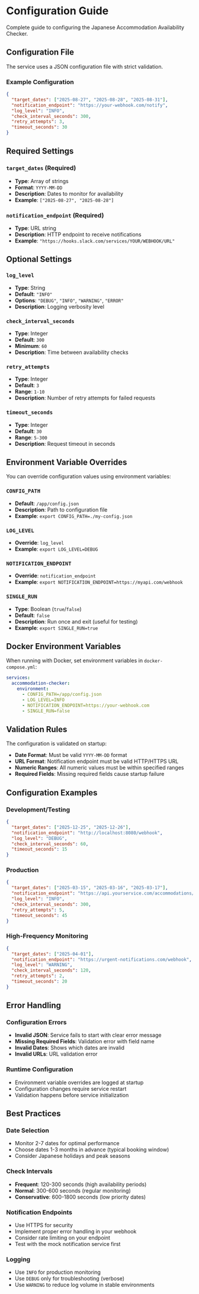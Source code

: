 # Configuration Guide

Complete guide to configuring the Japanese Accommodation Availability Checker.

## Configuration File

The service uses a JSON configuration file with strict validation.

### Example Configuration

```json
{
  "target_dates": ["2025-08-27", "2025-08-28", "2025-08-31"],
  "notification_endpoint": "https://your-webhook.com/notify",
  "log_level": "INFO",
  "check_interval_seconds": 300,
  "retry_attempts": 3,
  "timeout_seconds": 30
}
```

## Required Settings

### `target_dates` (Required)
- **Type**: Array of strings
- **Format**: `YYYY-MM-DD`
- **Description**: Dates to monitor for availability
- **Example**: `["2025-08-27", "2025-08-28"]`

### `notification_endpoint` (Required)
- **Type**: URL string
- **Description**: HTTP endpoint to receive notifications
- **Example**: `"https://hooks.slack.com/services/YOUR/WEBHOOK/URL"`

## Optional Settings

### `log_level`
- **Type**: String
- **Default**: `"INFO"`
- **Options**: `"DEBUG"`, `"INFO"`, `"WARNING"`, `"ERROR"`
- **Description**: Logging verbosity level

### `check_interval_seconds`
- **Type**: Integer
- **Default**: `300`
- **Minimum**: `60`
- **Description**: Time between availability checks

### `retry_attempts`
- **Type**: Integer
- **Default**: `3`
- **Range**: `1-10`
- **Description**: Number of retry attempts for failed requests

### `timeout_seconds`
- **Type**: Integer
- **Default**: `30`
- **Range**: `5-300`
- **Description**: Request timeout in seconds

## Environment Variable Overrides

You can override configuration values using environment variables:

### `CONFIG_PATH`
- **Default**: `/app/config.json`
- **Description**: Path to configuration file
- **Example**: `export CONFIG_PATH=./my-config.json`

### `LOG_LEVEL`
- **Override**: `log_level`
- **Example**: `export LOG_LEVEL=DEBUG`

### `NOTIFICATION_ENDPOINT`
- **Override**: `notification_endpoint`  
- **Example**: `export NOTIFICATION_ENDPOINT=https://myapi.com/webhook`

### `SINGLE_RUN`
- **Type**: Boolean (`true`/`false`)
- **Default**: `false`
- **Description**: Run once and exit (useful for testing)
- **Example**: `export SINGLE_RUN=true`

## Docker Environment Variables

When running with Docker, set environment variables in `docker-compose.yml`:

```yaml
services:
  accommodation-checker:
    environment:
      - CONFIG_PATH=/app/config.json
      - LOG_LEVEL=INFO
      - NOTIFICATION_ENDPOINT=https://your-webhook.com
      - SINGLE_RUN=false
```

## Validation Rules

The configuration is validated on startup:

- **Date Format**: Must be valid `YYYY-MM-DD` format
- **URL Format**: Notification endpoint must be valid HTTP/HTTPS URL
- **Numeric Ranges**: All numeric values must be within specified ranges
- **Required Fields**: Missing required fields cause startup failure

## Configuration Examples

### Development/Testing
```json
{
  "target_dates": ["2025-12-25", "2025-12-26"],
  "notification_endpoint": "http://localhost:8080/webhook",
  "log_level": "DEBUG",
  "check_interval_seconds": 60,
  "timeout_seconds": 15
}
```

### Production
```json
{
  "target_dates": ["2025-03-15", "2025-03-16", "2025-03-17"],
  "notification_endpoint": "https://api.yourservice.com/accommodations/notify",
  "log_level": "INFO", 
  "check_interval_seconds": 300,
  "retry_attempts": 5,
  "timeout_seconds": 45
}
```

### High-Frequency Monitoring
```json
{
  "target_dates": ["2025-04-01"],
  "notification_endpoint": "https://urgent-notifications.com/webhook",
  "log_level": "WARNING",
  "check_interval_seconds": 120,
  "retry_attempts": 2,
  "timeout_seconds": 20
}
```

## Error Handling

### Configuration Errors
- **Invalid JSON**: Service fails to start with clear error message
- **Missing Required Fields**: Validation error with field name
- **Invalid Dates**: Shows which dates are invalid
- **Invalid URLs**: URL validation error

### Runtime Configuration
- Environment variable overrides are logged at startup
- Configuration changes require service restart
- Validation happens before service initialization

## Best Practices

### Date Selection
- Monitor 2-7 dates for optimal performance
- Choose dates 1-3 months in advance (typical booking window)
- Consider Japanese holidays and peak seasons

### Check Intervals
- **Frequent**: 120-300 seconds (high availability periods)
- **Normal**: 300-600 seconds (regular monitoring)  
- **Conservative**: 600-1800 seconds (low priority dates)

### Notification Endpoints
- Use HTTPS for security
- Implement proper error handling in your webhook
- Consider rate limiting on your endpoint
- Test with the mock notification service first

### Logging
- Use `INFO` for production monitoring
- Use `DEBUG` only for troubleshooting (verbose)
- Use `WARNING` to reduce log volume in stable environments